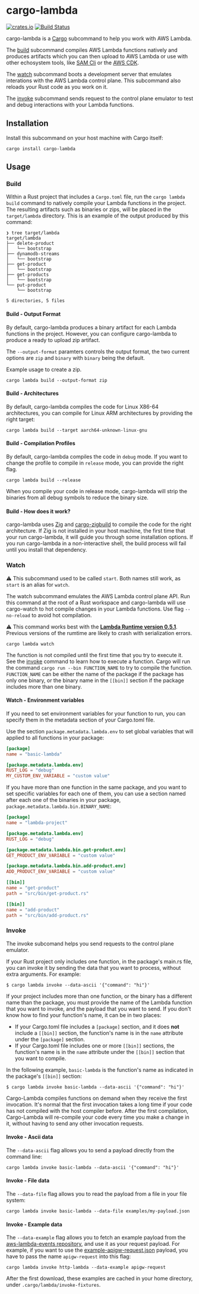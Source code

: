 # cargo-lambda

[![crates.io][crate-image]][crate-link]
[![Build Status][build-image]][build-link]

cargo-lambda is a [Cargo](https://doc.rust-lang.org/cargo/) subcommand to help you work with AWS Lambda.

The [build](#build) subcommand compiles AWS Lambda functions natively and produces artifacts which you can then upload to AWS Lambda or use with other echosystem tools, like [SAM Cli](https://github.com/aws/aws-sam-cli) or the [AWS CDK](https://github.com/aws/aws-cdk).

The [watch](#watch) subcommand boots a development server that emulates interations with the AWS Lambda control plane. This subcommand also reloads your Rust code as you work on it.

The [invoke](#invoke) subcommand sends request to the control plane emulator to test and debug interactions with your Lambda functions.

## Installation

Install this subcommand on your host machine with Cargo itself:

```
cargo install cargo-lambda
```

## Usage

### Build

Within a Rust project that includes a `Cargo.toml` file, run the `cargo lambda build` command to natively compile your Lambda functions in the project.
The resulting artifacts such as binaries or zips, will be placed in the `target/lambda` directory.
This is an example of the output produced by this command:

```
❯ tree target/lambda
target/lambda
├── delete-product
│   └── bootstrap
├── dynamodb-streams
│   └── bootstrap
├── get-product
│   └── bootstrap
├── get-products
│   └── bootstrap
└── put-product
    └── bootstrap

5 directories, 5 files
```

#### Build - Output Format

By default, cargo-lambda produces a binary artifact for each Lambda functions in the project.
However, you can configure cargo-lambda to produce a ready to upload zip artifact.

The `--output-format` paramters controls the output format, the two current options are `zip` and `binary` with `binary` being the default.

Example usage to create a zip.

```
cargo lambda build --output-format zip
```

#### Build - Architectures

By default, cargo-lambda compiles the code for Linux X86-64 architectures, you can compile for Linux ARM architectures by providing the right target:

```
cargo lambda build --target aarch64-unknown-linux-gnu
```

#### Build - Compilation Profiles

By default, cargo-lambda compiles the code in `debug` mode. If you want to change the profile to compile in `release` mode, you can provide the right flag.

```
cargo lambda build --release
```

When you compile your code in release mode, cargo-lambda will strip the binaries from all debug symbols to reduce the binary size.

#### Build - How does it work?

cargo-lambda uses [Zig](https://ziglang.org) and [cargo-zigbuild](https://crates.io/crates/cargo-zigbuild)
to compile the code for the right architecture. If Zig is not installed in your host machine, the first time that your run cargo-lambda, it will guide you through some installation options. If you run cargo-lambda in a non-interactive shell, the build process will fail until you install that dependency.

### Watch

:warning: This subcommand used to be called `start`. Both names still work, as `start` is an alias for `watch`.

The watch subcommand emulates the AWS Lambda control plane API. Run this command at the root of a Rust workspace and cargo-lambda will use cargo-watch to hot compile changes in your Lambda functions. Use flag `--no-reload` to avoid hot compilation.

:warning: This command works best with the **[Lambda Runtime version 0.5.1](https://crates.io/crates/lambda_runtime/0.5.1)**. Previous versions of the rumtime are likely to crash with serialization errors.

```
cargo lambda watch
```

The function is not compiled until the first time that you try to execute it. See the [invoke](#invoke) command to learn how to execute a function. Cargo will run the command `cargo run --bin FUNCTION_NAME` to try to compile the function. `FUNCTION_NAME` can be either the name of the package if the package has only one binary, or the binary name in the `[[bin]]` section if the package includes more than one binary.

#### Watch - Environment variables

If you need to set environment variables for your function to run, you can specify them in the metadata section of your Cargo.toml file.

Use the section `package.metadata.lambda.env` to set global variables that will applied to all functions in your package:

```toml
[package]
name = "basic-lambda"

[package.metadata.lambda.env]
RUST_LOG = "debug"
MY_CUSTOM_ENV_VARIABLE = "custom value"
```

If you have more than one function in the same package, and you want to set specific variables for each one of them, you can use a section named after each one of the binaries in your package, `package.metadata.lambda.bin.BINARY_NAME`:

```toml
[package]
name = "lambda-project"

[package.metadata.lambda.env]
RUST_LOG = "debug"

[package.metadata.lambda.bin.get-product.env]
GET_PRODUCT_ENV_VARIABLE = "custom value"

[package.metadata.lambda.bin.add-product.env]
ADD_PRODUCT_ENV_VARIABLE = "custom value"

[[bin]]
name = "get-product"
path = "src/bin/get-product.rs"

[[bin]]
name = "add-product"
path = "src/bin/add-product.rs"
```

### Invoke

The invoke subcomand helps you send requests to the control plane emulator.

If your Rust project only includes one function, in the package's main.rs file, you can invoke it by sending the data that you want to process, without extra arguments. For example:

```
$ cargo lambda invoke --data-ascii '{"command": "hi"}'
```

If your project includes more than one function, or the binary has a different name than the package, you must provide the name of the Lambda function that you want to invoke, and the payload that you want to send. If you don't know how to find your function's name, it can be in two places:

- If your Cargo.toml file includes a `[package]` section, and it does **not** include a `[[bin]]` section, the function's name is in the `name` attribute under the `[package]` section.
- If your Cargo.toml file includes one or more `[[bin]]` sections, the function's name is in the `name` attribute under the `[[bin]]` section that you want to compile.

In the following example, `basic-lambda` is the function's name as indicated in the package's `[[bin]]` section:

```
$ cargo lambda invoke basic-lambda --data-ascii '{"command": "hi"}'
```

Cargo-Lambda compiles functions on demand when they receive the first invocation. It's normal that the first invocation takes a long time if your code has not compiled with the host compiler before. After the first compilation, Cargo-Lambda will re-compile your code every time you make a change in it, without having to send any other invocation requests.

#### Invoke - Ascii data

The `--data-ascii` flag allows you to send a payload directly from the command line:

```
cargo lambda invoke basic-lambda --data-ascii '{"command": "hi"}'
```

#### Invoke - File data

The `--data-file` flag allows you to read the payload from a file in your file system:

```
cargo lambda invoke basic-lambda --data-file examples/my-payload.json
```

#### Invoke - Example data

The `--data-example` flag allows you to fetch an example payload from the [aws-lambda-events repository](https://github.com/LegNeato/aws-lambda-events/), and use it as your request payload. For example, if you want to use the [example-apigw-request.json](https://github.com/LegNeato/aws-lambda-events/blob/master/aws_lambda_events/src/generated/fixtures/example-apigw-request.json) payload, you have to pass the name `apigw-request` into this flag:

```
cargo lambda invoke http-lambda --data-example apigw-request
```

After the first download, these examples are cached in your home directory, under `.cargo/lambda/invoke-fixtures`.

[//]: # 'badges'
[crate-image]: https://img.shields.io/crates/v/cargo-lambda.svg
[crate-link]: https://crates.io/crates/cargo-lambda
[build-image]: https://github.com/calavera/cargo-lambda/workflows/Build/badge.svg
[build-link]: https://github.com/calavera/cargo-lambda/actions?query=workflow%3ACI+branch%3Amain
